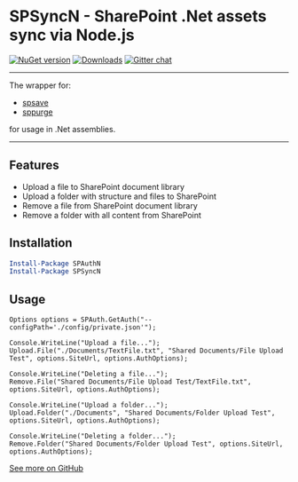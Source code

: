 # SPSyncN - SharePoint .Net assets sync via Node.js

[![NuGet version](https://img.shields.io/nuget/v/SPSyncN.svg)](https://www.nuget.org/packages/SPSyncN)
[![Downloads](https://img.shields.io/nuget/dt/SPSyncN.svg)](https://www.nuget.org/packages/SPSyncN)
[![Gitter chat](https://badges.gitter.im/gitterHQ/gitter.png)](https://gitter.im/sharepoint-node/Lobby)

---

The wrapper for:

- [spsave](https://www.npmjs.com/package/spsave)
- [sppurge](https://www.npmjs.com/package/sppurge)

for usage in .Net assemblies.

---

## Features

- Upload a file to SharePoint document library
- Upload a folder with structure and files to SharePoint
- Remove a file from SharePoint document library
- Remove a folder with all content from SharePoint

## Installation

```PowerShell
Install-Package SPAuthN
Install-Package SPSyncN
```

## Usage

```CSharp
Options options = SPAuth.GetAuth("--configPath='./config/private.json'");

Console.WriteLine("Upload a file...");
Upload.File("./Documents/TextFile.txt", "Shared Documents/File Upload Test", options.SiteUrl, options.AuthOptions);

Console.WriteLine("Deleting a file...");
Remove.File("Shared Documents/File Upload Test/TextFile.txt", options.SiteUrl, options.AuthOptions);

Console.WriteLine("Upload a folder...");
Upload.Folder("./Documents", "Shared Documents/Folder Upload Test", options.SiteUrl, options.AuthOptions);

Console.WriteLine("Deleting a folder...");
Remove.Folder("Shared Documents/Folder Upload Test", options.SiteUrl, options.AuthOptions);
```

[See more on GitHub](https://github.com/koltyakov/SPSyncN)